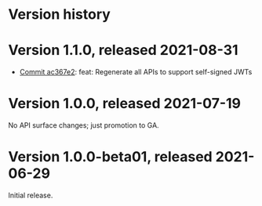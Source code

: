 # Version history

# Version 1.1.0, released 2021-08-31

- [Commit ac367e2](https://github.com/googleapis/google-cloud-dotnet/commit/ac367e2): feat: Regenerate all APIs to support self-signed JWTs

# Version 1.0.0, released 2021-07-19

No API surface changes; just promotion to GA.

# Version 1.0.0-beta01, released 2021-06-29

Initial release.
